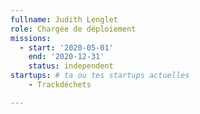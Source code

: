 ```yaml
---
fullname: Judith Lenglet
role: Chargée de déploiement
missions: 
  - start: '2020-05-01' 
    end: '2020-12-31'
    status: independent
startups: # ta ou tes startups actuelles
    - Trackdéchets

---
```

